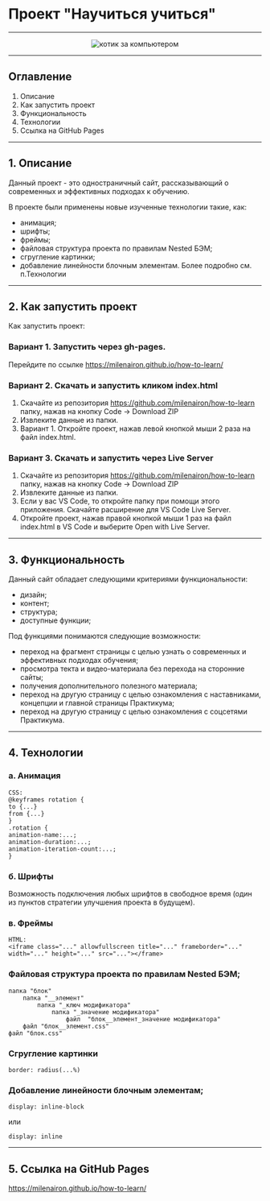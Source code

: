 # Проект "Научиться учиться"

---

<div align="center">
<img src='./images/Научиться-учиться.gif' alt='котик за компьютером'>
</div>

---

## Оглавление

1. Описание
2. Как запустить проект
3. Функциональность
4. Технологии
5. Ссылка на GitHub Pages

---

## 1. Описание

Данный проект - это одностраничный сайт, рассказывающий о современных и эффективных подходах к обучению.

В проекте были применены новые изученные технологии такие, как:

- анимация;
- шрифты;
- фреймы;
- файловая структура проекта по правилам Nested БЭМ;
- сгругление картинки;
- добавление линейности блочным элементам.
  Более подробно см. п.Технологии

---

## 2. Как запустить проект

Как запустить проект:

### Вариант 1. Запустить через gh-pages.
Перейдите по ссылке https://milenairon.github.io/how-to-learn/

### Вариант 2. Скачать и запустить кликом index.html 
1. Скачайте из репозитория https://github.com/milenairon/how-to-learn папку, нажав на кнопку Code → Download ZIP
2. Извлеките данные из папки.
3. Вариант 1. Откройте проект, нажав левой кнопкой мыши 2 раза на файл index.html.

### Вариант 3. Скачать и запустить через Live Server
1. Скачайте из репозитория https://github.com/milenairon/how-to-learn папку, нажав на кнопку Code → Download ZIP
2. Извлеките данные из папки.
3. Если у вас VS Code, то откройте папку при помощи этого приложения. Скачайте расширение для VS Code Live Server. 
4. Откройте проект, нажав правой кнопкой мыши 1 раз на файл index.html в VS Code и выберите Open with Live Server.

---

## 3. Функциональность

Данный сайт обладает следующими критериями функциональности:

- дизайн;
- контент;
- структура;
- доступные функции;

Под функциями понимаются следующие возможности:

- переход на фрагмент страницы с целью узнать о современных и эффективных подходах обучения;
- просмотра текта и видео-материала без перехода на сторонние сайты;
- получения дополнительного полезного материала;
- переход на другую страницу с целью ознакомления с наставниками, концепции и главной страницы Практикума;
- переход на другую страницу с целью ознакомления с соцсетями Практикума.

---

## 4. Технологии

### а. Анимация

```
CSS:
@keyframes rotation {
to {...}
from {...}
}
.rotation {
animation-name:...;
animation-duration:...;
animation-iteration-count:...;
}
```

### б. Шрифты

Возможность подключения любых шрифтов в свободное время (один из пунктов стратегии улучшения проекта в будущем).

### в. Фреймы

```
HTML:
<iframe class="..." allowfullscreen title="..." frameborder="..." width="..." height="..." src="..."></frame>
```

### Файловая структура проекта по правилам Nested БЭМ;

```
папка "блок"
    папка "__элемент"
        папка "_ключ модификатора"
            папка "_значение модификатора"
                файл  "блок__элемент_значение модификатора"
    файл "блок__элемент.css"
файл "блок.css"
```

### Сгругление картинки

```
border: radius(...%)
```

### Добавление линейности блочным элементам;

```
display: inline-block
```

или

```
display: inline
```

---

## 5. Ссылка на GitHub Pages

https://milenairon.github.io/how-to-learn/
